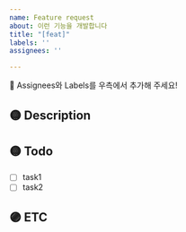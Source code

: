 ```yaml
---
name: Feature request
about: 이런 기능을 개발합니다
title: "[feat]"
labels: ''
assignees: ''

---
```


📣 Assignees와 Labels를 우측에서 추가해 주세요!

## 🟡 Description
<!-- 개발하려는 기능에 대한 설명을 적어주세요 -->

## 🟡 Todo
<!-- 기능개발을 위한 task들을 적어주세요 -->
- [ ] task1
- [ ] task2

## 🟣 ETC
<!-- 레퍼런스, 관련 이슈, 기타 사항 등이 있다면 작성해주세요 -->
